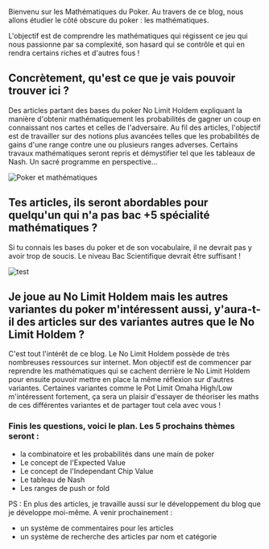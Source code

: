 Bienvenu sur les Mathématiques du Poker.
Au travers de ce blog, nous allons étudier le côté obscure du poker : les mathématiques.

L'objectif est de comprendre les mathématiques qui régissent ce jeu qui nous passionne par sa complexité, son hasard qui se contrôle et qui en rendra certains riches et d'autres fous !

## Concrètement, qu'est ce que je vais pouvoir trouver ici ?

Des articles partant des bases du poker No Limit Holdem expliquant la manière d'obtenir mathématiquement les probabilités de gagner un coup en connaissant nos cartes et celles de l'adversaire.
Au fil des articles, l'objectif est de travailler sur des notions plus avancées telles que les probabilités de gains d'une range contre une ou plusieurs ranges adverses. Certains travaux mathématiques seront repris et démystifier tel que les tableaux de Nash.
Un sacré programme en perspective...

![Poker et mathématiques](https://www.superprof.fr/blog/file/2016/02/les-maths-et-le-poker.jpg)

## Tes articles, ils seront abordables pour quelqu'un qui n'a pas bac +5 spécialité mathématiques ?

Si tu connais les bases du poker et de son vocabulaire, il ne devrait pas y avoir trop de soucis. Le niveau Bac Scientifique devrait être suffisant !

![test](https://www.babelio.com/users/QUIZ_Petit-ou-Grand-dans-le-titre_4073.jpeg)

## Je joue au No Limit Holdem mais les autres variantes du poker m'intéressent aussi, y'aura-t-il des articles sur des variantes autres que le No Limit Holdem ?

C'est tout l'intérêt de ce blog. Le No Limit Holdem possède de très nombreuses ressources sur internet. Mon objectif est de commencer par reprendre les mathématiques qui se cachent derrière le No Limit Holdem pour ensuite pouvoir mettre en place la même réflexion sur d'autres variantes. Certaines variantes comme le Pot Limit Omaha High/Low m'intéressent fortement, ça sera un plaisir d'essayer de théoriser les maths de ces différentes variantes et de partager tout cela avec vous !

### Finis les questions, voici le plan. Les 5 prochains thèmes seront :

- la combinatoire et les probabilités dans une main de poker
- Le concept de l'Expected Value
- Le concept de l'Independant Chip Value
- Le tableau de Nash
- Les ranges de push or fold

PS : En plus des articles, je travaille aussi sur le développement du blog que je développe moi-même.
A venir prochainement :

- un système de commentaires pour les articles
- un système de recherche des articles par nom et catégorie
